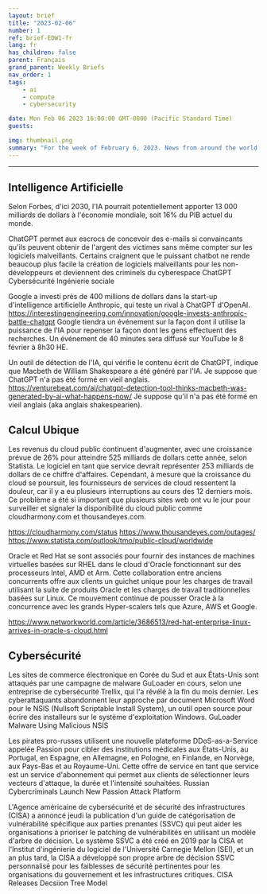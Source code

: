 ```yaml
---
layout: brief
title: "2023-02-06"
number: 1
ref: brief-EDW1-fr
lang: fr
has_children: false
parent: Français
grand_parent: Weekly Briefs
nav_order: 1
tags:
    - ai
    - compute
    - cybersecurity

date: Mon Feb 06 2023 16:00:00 GMT-0800 (Pacific Standard Time)
guests:

img: thumbnail.png
summary: "For the week of February 6, 2023. News from around the world of digital transformation in artificial intelligence, cloud computing, and cybersecurity."
---
```




---

## Intelligence Artificielle
Selon Forbes, d'ici 2030, l'IA pourrait potentiellement apporter 13 000 milliards de dollars à l'économie mondiale, soit 16% du PIB actuel du monde.

ChatGPT permet aux escrocs de concevoir des e-mails si convaincants qu'ils peuvent obtenir de l'argent des victimes sans même compter sur les logiciels malveillants.
Certains craignent que le puissant chatbot ne rende beaucoup plus facile la création de logiciels malveillants pour les non-développeurs et deviennent des criminels du cyberespace
ChatGPT Cybersécurité Ingénierie sociale

Google a investi près de 400 millions de dollars dans la start-up d'intelligence artificielle Anthropic, qui teste un rival à ChatGPT d'OpenAI. https://interestingengineering.com/innovation/google-invests-anthropic-battle-chatgpt
Google tiendra un événement sur la façon dont il utilise la puissance de l'IA pour repenser la façon dont les gens effectuent des recherches. Un événement de 40 minutes sera diffusé sur YouTube le 8 février à 8h30 HE.

Un outil de détection de l'IA, qui vérifie le contenu écrit de ChatGPT, indique que Macbeth de William Shakespeare a été généré par l'IA. Je suppose que ChatGPT n'a pas été formé en vieil anglais.
https://venturebeat.com/ai/chatgpt-detection-tool-thinks-macbeth-was-generated-by-ai-what-happens-now/ Je suppose qu'il n'a pas été formé en vieil anglais (aka anglais shakespearien).

## Calcul Ubique
Les revenus du cloud public continuent d'augmenter, avec une croissance prévue de 26% pour atteindre 525 milliards de dollars cette année, selon Statista.
Le logiciel en tant que service devrait représenter 253 milliards de dollars de ce chiffre d'affaires. Cependant, à mesure que la croissance du cloud se poursuit, les fournisseurs de services de cloud ressentent la douleur, car il y a eu plusieurs interruptions au cours des 12 derniers mois.
Ce problème a été si important que plusieurs sites web ont vu le jour pour surveiller et signaler la disponibilité du cloud public
comme cloudharmony.com et thousandeyes.com.

https://cloudharmony.com/status
https://www.thousandeyes.com/outages/
https://www.statista.com/outlook/tmo/public-cloud/worldwide

Oracle et Red Hat se sont associés pour fournir des instances de machines virtuelles basées sur RHEL dans le cloud d'Oracle fonctionnant sur des processeurs Intel, AMD et Arm. Cette collaboration entre anciens concurrents offre aux clients un guichet unique pour les charges de travail utilisant la suite de produits Oracle et les charges de travail traditionnelles basées sur Linux. Ce mouvement continue de pousser Oracle à la concurrence avec les grands Hyper-scalers tels que Azure, AWS et Google.

https://www.networkworld.com/article/3686513/red-hat-enterprise-linux-arrives-in-oracle-s-cloud.html

## Cybersécurité
Les sites de commerce électronique en Corée du Sud et aux États-Unis sont attaqués par une campagne de malware GuLoader en cours, selon une entreprise de cybersécurité Trellix, qui l'a révélé à la fin du mois dernier. Les cyberattaquants abandonnent leur approche par document Microsoft Word pour le NSIS (Nullsoft Scriptable Install System), un outil open source pour écrire des installeurs sur le système d'exploitation Windows.
GuLoader Malware Using Malicious NSIS

Les pirates pro-russes utilisent une nouvelle plateforme DDoS-as-a-Service appelée Passion pour cibler des institutions médicales aux États-Unis, au Portugal, en Espagne, en Allemagne, en Pologne, en Finlande, en Norvège, aux Pays-Bas et au Royaume-Uni. Cette offre de service en tant que service est un service d'abonnement qui permet aux clients de sélectionner leurs vecteurs d'attaque, la durée et l'intensité souhaitées.
Russian Cybercriminals Launch New Passion Attack Platform

L'Agence américaine de cybersécurité et de sécurité des infrastructures (CISA) a annoncé jeudi la publication d'un guide de catégorisation de vulnérabilité spécifique aux parties prenantes (SSVC) qui peut aider les organisations à prioriser le patching de vulnérabilités en utilisant un modèle d'arbre de décision.
Le système SSVC a été créé en 2019 par la CISA et l'Institut d'ingénierie du logiciel de l'Université Carnegie Mellon (SEI), et un an plus tard, la CISA a développé son propre arbre de décision SSVC personnalisé pour les faiblesses de sécurité pertinentes pour les organisations du gouvernement et les infrastructures critiques.
CISA Releases Decsiion Tree Model

